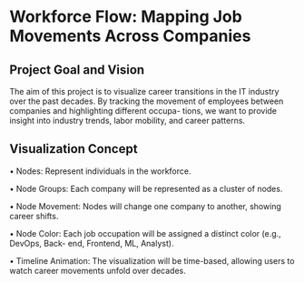 # Workforce Flow: Mapping Job Movements Across Companies

## Project Goal and Vision
The aim of this project is to visualize career transitions in the IT industry over the past decades. By tracking the movement of employees between companies and highlighting different occupa- tions, we want to provide insight into industry trends, labor mobility, and career patterns.


## Visualization Concept
• Nodes: Represent individuals in the workforce.

• Node Groups: Each company will be represented as a cluster of nodes.

• Node Movement: Nodes will change one company to another, showing career shifts.

• Node Color: Each job occupation will be assigned a distinct color (e.g., DevOps, Back- end, Frontend, ML, Analyst).

• Timeline Animation: The visualization will be time-based, allowing users to watch career movements unfold over decades.
